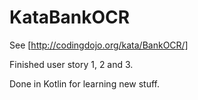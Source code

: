 # KataBankOCR

See [http://codingdojo.org/kata/BankOCR/]

Finished user story 1, 2 and 3.

Done in Kotlin for learning new stuff.
